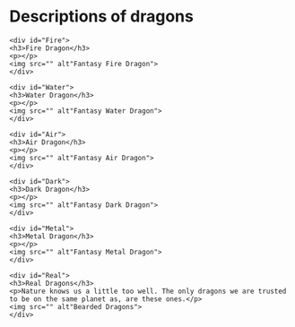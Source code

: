 <html>
  <head>
    <link rel="stylesheet" href="style.css">
  </head>
  
  <body>
    <h1>Descriptions of dragons</h1>
    
    <div id="Fire">
    <h3>Fire Dragon</h3>
    <p></p>
    <img src="" alt"Fantasy Fire Dragon">
    </div>
    
    <div id="Water">
    <h3>Water Dragon</h3>
    <p></p>
    <img src="" alt"Fantasy Water Dragon">
    </div>
    
    <div id="Air">
    <h3>Air Dragon</h3>
    <p></p>
    <img src="" alt"Fantasy Air Dragon">
    </div>
    
    <div id="Dark">
    <h3>Dark Dragon</h3>
    <p></p>
    <img src="" alt"Fantasy Dark Dragon">
    </div>
    
    <div id="Metal">
    <h3>Metal Dragon</h3>
    <p></p>
    <img src="" alt"Fantasy Metal Dragon">
    </div>
    
    <div id="Real">
    <h3>Real Dragons</h3>
    <p>Nature knows us a little too well. The only dragons we are trusted to be on the same planet as, are these ones.</p>
    <img src="" alt"Bearded Dragons">
    </div>
    
  </body>
</html>
